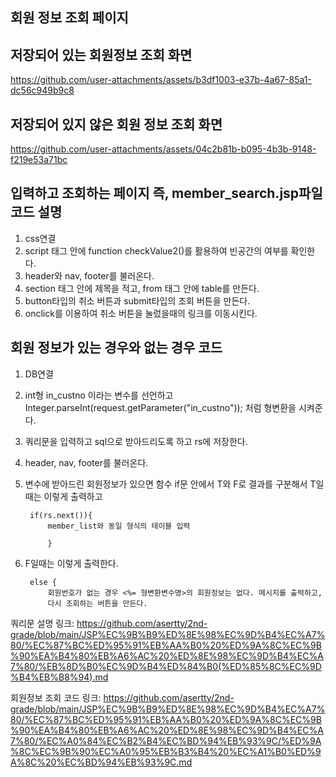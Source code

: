 ## 회원 정보 조회 페이지

저장되어 있는 회원정보 조회 화면
-
https://github.com/user-attachments/assets/b3df1003-e37b-4a67-85a1-dc56c949b9c8

저장되어 있지 않은 회원 정보 조회 화면
-
https://github.com/user-attachments/assets/04c2b81b-b095-4b3b-9148-f219e53a71bc

입력하고 조회하는 페이지
즉, member_search.jsp파일 코드 설명
-
1. css연결
2. script 태그 안에 function checkValue2()를 활용하여 빈공간의 여부를 확인한다.
3. header와 nav, footer를 불러온다.
4. section 태그 안에 제목을 적고, from 태그 안에 table를 만든다.
5. button타입의 취소 버튼과 submit타입의 조회 버튼을 만든다.
6. onclick를 이용하여 취소 버튼을 눌렀을때의 링크를 이동시킨다.

회원 정보가 있는 경우와 없는 경우 코드
-
1. DB연결
2. int형 in_custno 이라는 변수를 선언하고 Integer.parseInt(request.getParameter("in_custno")); 처럼 형변환을 시켜준다.
3. 쿼리문을 입력하고 sql으로 받아드리도록 하고 rs에 저장한다.
4. header, nav, footer를 불러온다.
5. 변수에 받아드린 회원정보가 있으면 함수 if문 안에서 T와 F로 결과를 구분해서 T일때는 이렇게 출력하고

		if(rs.next()){
			member_list와 동일 형식의 테이블 입력
			
			}

6. F일때는 이렇게 출력한다.

		else {
			회원번호가 없는 경우 <%= 형변환변수명>의 회원정보는 없다. 메시지를 출력하고,
  			다시 조회하는 버튼을 만든다.


쿼리문 설명 링크:  https://github.com/asertty/2nd-grade/blob/main/JSP%EC%9B%B9%ED%8E%98%EC%9D%B4%EC%A7%80/%EC%87%BC%ED%95%91%EB%AA%B0%20%ED%9A%8C%EC%9B%90%EA%B4%80%EB%A6%AC%20%ED%8E%98%EC%9D%B4%EC%A7%80/%EB%8D%B0%EC%9D%B4%ED%84%B0(%ED%85%8C%EC%9D%B4%EB%B8%94).md

회원정보 조회 코드 링크: https://github.com/asertty/2nd-grade/blob/main/JSP%EC%9B%B9%ED%8E%98%EC%9D%B4%EC%A7%80/%EC%87%BC%ED%95%91%EB%AA%B0%20%ED%9A%8C%EC%9B%90%EA%B4%80%EB%A6%AC%20%ED%8E%98%EC%9D%B4%EC%A7%80/%EC%A0%84%EC%B2%B4%EC%BD%94%EB%93%9C/%ED%9A%8C%EC%9B%90%EC%A0%95%EB%B3%B4%20%EC%A1%B0%ED%9A%8C%20%EC%BD%94%EB%93%9C.md
